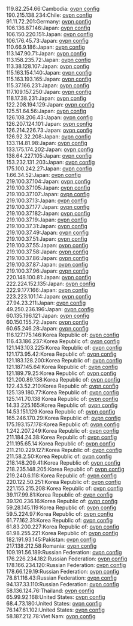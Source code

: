 119.82.254.66:Cambodia: [ovpn config](vpn/119_82_254_66.ovpn)  
190.215.138.234:Chile: [ovpn config](vpn/190_215_138_234.ovpn)  
91.11.72.201:Germany: [ovpn config](vpn/91_11_72_201.ovpn)  
106.136.87.146:Japan: [ovpn config](vpn/106_136_87_146.ovpn)  
106.150.220.151:Japan: [ovpn config](vpn/106_150_220_151.ovpn)  
106.176.45.73:Japan: [ovpn config](vpn/106_176_45_73.ovpn)  
110.66.9.186:Japan: [ovpn config](vpn/110_66_9_186.ovpn)  
113.147.90.71:Japan: [ovpn config](vpn/113_147_90_71.ovpn)  
113.158.235.72:Japan: [ovpn config](vpn/113_158_235_72.ovpn)  
113.38.128.107:Japan: [ovpn config](vpn/113_38_128_107.ovpn)  
115.163.154.140:Japan: [ovpn config](vpn/115_163_154_140.ovpn)  
115.163.193.165:Japan: [ovpn config](vpn/115_163_193_165.ovpn)  
115.37.166.231:Japan: [ovpn config](vpn/115_37_166_231.ovpn)  
117.109.157.250:Japan: [ovpn config](vpn/117_109_157_250.ovpn)  
118.17.38.231:Japan: [ovpn config](vpn/118_17_38_231.ovpn)  
122.208.194.129:Japan: [ovpn config](vpn/122_208_194_129.ovpn)  
125.51.64.56:Japan: [ovpn config](vpn/125_51_64_56.ovpn)  
126.108.206.43:Japan: [ovpn config](vpn/126_108_206_43.ovpn)  
126.207.124.101:Japan: [ovpn config](vpn/126_207_124_101.ovpn)  
126.214.226.73:Japan: [ovpn config](vpn/126_214_226_73.ovpn)  
126.92.32.208:Japan: [ovpn config](vpn/126_92_32_208.ovpn)  
133.114.81.98:Japan: [ovpn config](vpn/133_114_81_98.ovpn)  
133.175.174.202:Japan: [ovpn config](vpn/133_175_174_202.ovpn)  
138.64.227.105:Japan: [ovpn config](vpn/138_64_227_105.ovpn)  
153.232.131.203:Japan: [ovpn config](vpn/153_232_131_203.ovpn)  
175.100.242.27:Japan: [ovpn config](vpn/175_100_242_27.ovpn)  
1.66.34.52:Japan: [ovpn config](vpn/1_66_34_52.ovpn)  
219.100.37.104:Japan: [ovpn config](vpn/219_100_37_104.ovpn)  
219.100.37.105:Japan: [ovpn config](vpn/219_100_37_105.ovpn)  
219.100.37.107:Japan: [ovpn config](vpn/219_100_37_107.ovpn)  
219.100.37.13:Japan: [ovpn config](vpn/219_100_37_13.ovpn)  
219.100.37.177:Japan: [ovpn config](vpn/219_100_37_177.ovpn)  
219.100.37.182:Japan: [ovpn config](vpn/219_100_37_182.ovpn)  
219.100.37.19:Japan: [ovpn config](vpn/219_100_37_19.ovpn)  
219.100.37.31:Japan: [ovpn config](vpn/219_100_37_31.ovpn)  
219.100.37.49:Japan: [ovpn config](vpn/219_100_37_49.ovpn)  
219.100.37.51:Japan: [ovpn config](vpn/219_100_37_51.ovpn)  
219.100.37.55:Japan: [ovpn config](vpn/219_100_37_55.ovpn)  
219.100.37.58:Japan: [ovpn config](vpn/219_100_37_58.ovpn)  
219.100.37.86:Japan: [ovpn config](vpn/219_100_37_86.ovpn)  
219.100.37.87:Japan: [ovpn config](vpn/219_100_37_87.ovpn)  
219.100.37.96:Japan: [ovpn config](vpn/219_100_37_96.ovpn)  
220.148.100.81:Japan: [ovpn config](vpn/220_148_100_81.ovpn)  
222.224.152.135:Japan: [ovpn config](vpn/222_224_152_135.ovpn)  
222.9.177.166:Japan: [ovpn config](vpn/222_9_177_166.ovpn)  
223.223.101.14:Japan: [ovpn config](vpn/223_223_101_14.ovpn)  
27.94.23.211:Japan: [ovpn config](vpn/27_94_23_211.ovpn)  
49.250.236.196:Japan: [ovpn config](vpn/49_250_236_196.ovpn)  
60.135.196.121:Japan: [ovpn config](vpn/60_135_196_121.ovpn)  
60.150.155.72:Japan: [ovpn config](vpn/60_150_155_72.ovpn)  
60.65.246.28:Japan: [ovpn config](vpn/60_65_246_28.ovpn)  
116.127.175.146:Korea Republic of: [ovpn config](vpn/116_127_175_146.ovpn)  
116.43.186.237:Korea Republic of: [ovpn config](vpn/116_43_186_237.ovpn)  
121.143.103.225:Korea Republic of: [ovpn config](vpn/121_143_103_225.ovpn)  
121.173.95.42:Korea Republic of: [ovpn config](vpn/121_173_95_42.ovpn)  
121.183.128.200:Korea Republic of: [ovpn config](vpn/121_183_128_200.ovpn)  
121.187.145.64:Korea Republic of: [ovpn config](vpn/121_187_145_64.ovpn)  
121.189.79.25:Korea Republic of: [ovpn config](vpn/121_189_79_25.ovpn)  
121.200.89.138:Korea Republic of: [ovpn config](vpn/121_200_89_138.ovpn)  
122.43.52.210:Korea Republic of: [ovpn config](vpn/122_43_52_210.ovpn)  
125.139.180.77:Korea Republic of: [ovpn config](vpn/125_139_180_77.ovpn)  
125.141.70.138:Korea Republic of: [ovpn config](vpn/125_141_70_138.ovpn)  
14.33.225.165:Korea Republic of: [ovpn config](vpn/14_33_225_165.ovpn)  
14.53.151.129:Korea Republic of: [ovpn config](vpn/14_53_151_129.ovpn)  
165.246.170.29:Korea Republic of: [ovpn config](vpn/165_246_170_29.ovpn)  
175.193.157.178:Korea Republic of: [ovpn config](vpn/175_193_157_178.ovpn)  
1.242.207.249:Korea Republic of: [ovpn config](vpn/1_242_207_249.ovpn)  
211.184.24.38:Korea Republic of: [ovpn config](vpn/211_184_24_38.ovpn)  
211.195.65.14:Korea Republic of: [ovpn config](vpn/211_195_65_14.ovpn)  
211.210.229.127:Korea Republic of: [ovpn config](vpn/211_210_229_127.ovpn)  
211.58.2.50:Korea Republic of: [ovpn config](vpn/211_58_2_50.ovpn)  
218.148.209.41:Korea Republic of: [ovpn config](vpn/218_148_209_41.ovpn)  
218.235.148.205:Korea Republic of: [ovpn config](vpn/218_235_148_205.ovpn)  
219.240.6.118:Korea Republic of: [ovpn config](vpn/219_240_6_118.ovpn)  
220.122.50.251:Korea Republic of: [ovpn config](vpn/220_122_50_251.ovpn)  
221.155.215.208:Korea Republic of: [ovpn config](vpn/221_155_215_208.ovpn)  
39.117.99.81:Korea Republic of: [ovpn config](vpn/39_117_99_81.ovpn)  
39.120.236.16:Korea Republic of: [ovpn config](vpn/39_120_236_16.ovpn)  
59.28.145.119:Korea Republic of: [ovpn config](vpn/59_28_145_119.ovpn)  
59.5.224.97:Korea Republic of: [ovpn config](vpn/59_5_224_97.ovpn)  
61.77.162.31:Korea Republic of: [ovpn config](vpn/61_77_162_31.ovpn)  
61.83.200.227:Korea Republic of: [ovpn config](vpn/61_83_200_227.ovpn)  
61.98.255.221:Korea Republic of: [ovpn config](vpn/61_98_255_221.ovpn)  
182.191.93.145:Pakistan: [ovpn config](vpn/182_191_93_145.ovpn)  
217.138.212.58:Romania: [ovpn config](vpn/217_138_212_58.ovpn)  
109.191.56.189:Russian Federation: [ovpn config](vpn/109_191_56_189.ovpn)  
176.226.234.182:Russian Federation: [ovpn config](vpn/176_226_234_182.ovpn)  
178.166.234.120:Russian Federation: [ovpn config](vpn/178_166_234_120.ovpn)  
178.66.129.19:Russian Federation: [ovpn config](vpn/178_66_129_19.ovpn)  
78.81.116.43:Russian Federation: [ovpn config](vpn/78_81_116_43.ovpn)  
94.137.33.110:Russian Federation: [ovpn config](vpn/94_137_33_110.ovpn)  
58.136.124.76:Thailand: [ovpn config](vpn/58_136_124_76.ovpn)  
65.99.92.168:United States: [ovpn config](vpn/65_99_92_168.ovpn)  
68.4.73.180:United States: [ovpn config](vpn/68_4_73_180.ovpn)  
76.147.61.102:United States: [ovpn config](vpn/76_147_61_102.ovpn)  
58.187.212.78:Viet Nam: [ovpn config](vpn/58_187_212_78.ovpn)  
